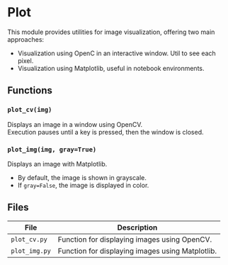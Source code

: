 # Plot

This module provides utilities for image visualization, offering two main approaches:  
- Visualization using OpenC in an interactive window. Util to see each pixel.  
- Visualization using Matplotlib, useful in notebook environments.  

## Functions

### `plot_cv(img)`
Displays an image in a window using OpenCV.  
Execution pauses until a key is pressed, then the window is closed.  

### `plot_img(img, gray=True)`
Displays an image with Matplotlib.  
- By default, the image is shown in grayscale.  
- If `gray=False`, the image is displayed in color.  

## Files

| File          | Description                                                 |
|---------------|-------------------------------------------------------------|
| `plot_cv.py`  | Function for displaying images using OpenCV.            |
| `plot_img.py` | Function for displaying images using Matplotlib.        |
